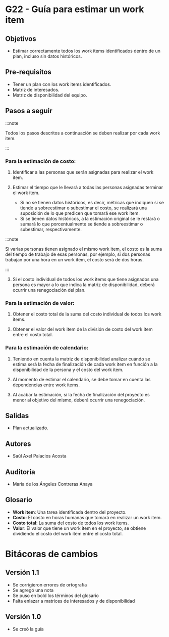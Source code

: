 # G22 - Guía para estimar un work item

## Objetivos

- Estimar correctamente todos los work items identificados dentro de un plan, incluso sin datos históricos.

## Pre-requisitos

- Tener un plan con los work items identificados.
- Matriz de interesados.
- Matriz de disponibilidad del equipo.

## Pasos a seguir

:::note

Todos los pasos descritos a continuación se deben realizar por cada work item.

:::

### Para la estimación de costo:

1. Identificar a las personas que serán asignadas para realizar el work item.

2. Estimar el tiempo que le llevará a todas las personas asignadas terminar el work item.
   - Si no se tienen datos históricos, es decir, métricas que indiquen si se tiende a sobreestimar o subestimar el costo, se realizará una suposición de lo que predicen que tomará ese work item.
   - Si se tienen datos históricos, a la estimación original se le restará o sumará lo que porcentualmente se tiende a sobreestimar o subestimar, respectivamente.

:::note

Si varias personas tienen asignado el mismo work item, el costo es la suma del tiempo de trabajo de esas personas, por ejemplo, si dos personas trabajan por una hora en un work item, el costo será de dos horas.

:::

3. Si el costo individual de todos los work items que tiene asignados una persona es mayor a lo que indica la matriz de disponibilidad, deberá ocurrir una renegociación del plan.

### Para la estimación de valor:

1. Obtener el costo total de la suma del costo individual de todos los work items.

2. Obtener el valor del work item de la división de costo del work item entre el costo total.

### Para la estimación de calendario:

1. Teniendo en cuenta la matriz de disponibilidad analizar cuándo se estima será la fecha de finalización de cada work item en función a la disponibilidad de la persona y el costo del work item.

2. Al momento de estimar el calendario, se debe tomar en cuenta las dependencias entre work items.

3. Al acabar la estimación, si la fecha de finalización del proyecto es menor al objetivo del mismo, deberá ocurrir una renegociación.

## Salidas

- Plan actualizado.

## Autores

- Saúl Axel Palacios Acosta

## Auditoría

- María de los Ángeles Contreras Anaya

## Glosario

- **Work item**: Una tarea identificada dentro del proyecto.
- **Costo**: El costo en horas humanas que tomará en realizar un work item.
- **Costo total**: La suma del costo de todos los work items.
- **Valor**: El valor que tiene un work item en el proyecto, se obtiene dividiendo el costo del work item entre el costo total.

# Bitácoras de cambios

## Versión 1.1

- Se corrigieron errores de ortografía
- Se agregó una nota 
- Se puso en bold los términos del glosario
- Falta enlazar a matrices de interesados y de disponibilidad

## Versión 1.0

- Se creó la guía
